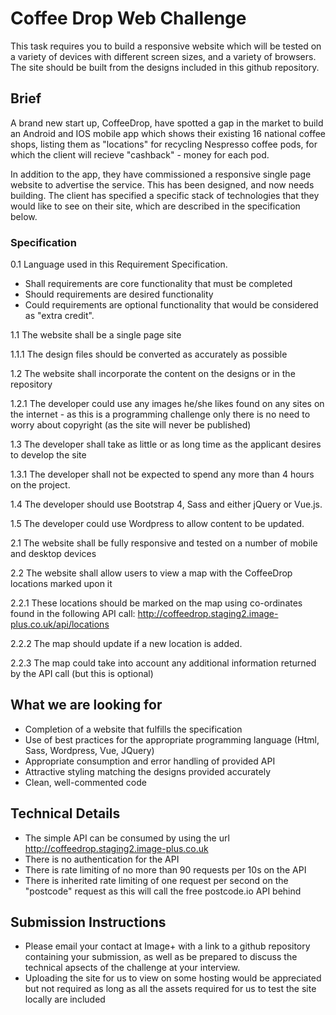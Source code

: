 # Coffee Drop Web Challenge
This task requires you to build a responsive website which will be tested on a variety of devices with different screen sizes, and a variety of browsers. The site should be built from the designs included in this github repository.
 
## Brief
A brand new start up, CoffeeDrop, have spotted a gap in the market to build an Android and IOS mobile app which shows their existing 16 national coffee shops, listing them as "locations" for recycling Nespresso coffee pods, for which the client will recieve "cashback" - money for each pod.

In addition to the app, they have commissioned a responsive single page website to advertise the service. This has been designed, and now needs building. The client has specified a specific stack of technologies that they would like to see on their site, which are described in the specification below.


### Specification 
0.1 Language used in this Requirement Specification.
   - Shall requirements are core functionality that must be completed
   - Should requirements are desired functionality 
   - Could requirements are optional functionality that would be considered as "extra credit".

1.1 The website shall be a single page site

1.1.1 The design files should be converted as accurately as possible

1.2 The website shall incorporate the content on the designs or in the repository

1.2.1 The developer could use any images he/she likes found on any sites on the internet - as this is a programming challenge only there is no need to worry about copyright (as the site will never be published)

1.3 The developer shall take as little or as long time as the applicant desires to develop the site

1.3.1 The developer shall not be expected to spend any more than 4 hours on the project.

1.4 The developer should use Bootstrap 4, Sass and either jQuery or Vue.js.

1.5 The developer could use Wordpress to allow content to be updated.


2.1 The website shall be fully responsive and tested on a number of mobile and desktop devices

2.2 The website shall allow users to view a map with the CoffeeDrop locations marked upon it

2.2.1 These locations should be marked on the map using co-ordinates found in the following API call: http://coffeedrop.staging2.image-plus.co.uk/api/locations

2.2.2 The map should update if a new location is added.

2.2.3 The map could take into account any additional information returned by the API call (but this is optional)
 
## What we are looking for
 - Completion of a website that fulfills the specification
 - Use of best practices for the appropriate programming language (Html, Sass, Wordpress, Vue, JQuery)
 - Appropriate consumption and error handling of provided API
 - Attractive styling matching the designs provided accurately
 - Clean, well-commented code 

 
## Technical Details
- The simple API can be consumed by using the url http://coffeedrop.staging2.image-plus.co.uk
- There is no authentication for the API
- There is rate limiting of no more than 90 requests per 10s on the API
- There is inherited rate limiting of one request per second on the "postcode" request as this will call the free postcode.io API behind 

 
 ## Submission Instructions
  - Please email your contact at Image+ with a link to a github repository containing your submission, as well as be prepared to discuss the technical apsects of the challenge at your interview.
  - Uploading the site for us to view on some hosting would be appreciated but not required as long as all the assets required for us to test the site locally are included
